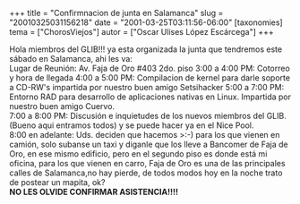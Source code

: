 +++
title = "Confirmnacion de junta en Salamanca"
slug = "20010325031156218"
date = "2001-03-25T03:11:56-06:00"
[taxonomies]
tema = ["ChorosViejos"]
autor = ["Oscar Ulises López Escárcega"]
+++

Hola miembros del GLIB!!! ya esta organizada la junta que tendremos este
sábado en Salamanca, ahi les va:  
Lugar de Reunión: Av. Faja de Oro #403 2do. piso 3:00 a 4:00 PM:
Cotorreo y hora de llegada 4:00 a 5:00 PM: Compilacion de kernel para
darle soporte a CD-RW's impartida por nuestro buen amigo Setsihacker
5:00 a 7:00 PM: Entorno RAD para desarrollo de aplicaciones nativas en
Linux. Impartida por nuestro buen amigo Cuervo.  
7:00 a 8:00 PM: Discusión e inquietudes de los nuevos miembros del GLIB.
(Bueno aqui entramos todos) y se puede hacer ya en el Nice Pool.  
8:00 en adelante: Uds. deciden que hacemos \>:-) para los que vienen en
camión, solo subanse un taxi y diganle que los lleve a Bancomer de Faja
de Oro, en ese mismo edificio, pero en el segundo piso es donde está mi
oficina, para los que vienen en carro, Faja de Oro es una de las
principales calles de Salamanca,no hay pierde, de todos modos hoy en la
noche trato de postear un mapita, ok?  
**NO LES OLVIDE CONFIRMAR ASISTENCIA!!!!**

